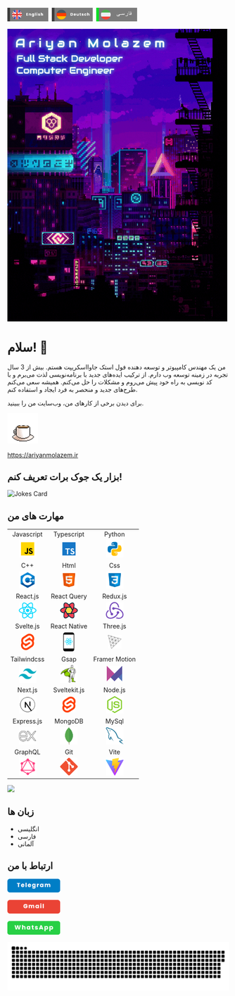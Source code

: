 [<img src="./assets/eng.png" width="93px">](https://github.com/AriyanMLZM)&nbsp;&nbsp;[<img src="./assets/ger.png" width="93px">](https://github.com/AriyanMLZM/ariyanmlzm/blob/main/readme.ger.md)&nbsp;&nbsp;[<img src="./assets/fa_act.png" width="93px">](https://github.com/AriyanMLZM/ariyanmlzm/blob/main/readme.fa.md)

<img src="./assets/banner2.gif" width="500px"/>

# سلام! 👋

من یک مهندس کامپیوتر و توسعه دهنده فول استک جاوااسکریپت هستم. بیش از 3 سال تجربه در زمینه توسعه وب دارم. از ترکیب ایده‌های جدید با برنامه‌نویسی لذت می‌برم و با کد نویسی به راه خود پیش می‌روم و مشکلات را حل می‌کنم. همیشه سعی می‌کنم طرح‌های جدید و منحصر به فرد ایجاد و استفاده کنم.

برای دیدن برخی از کارهای من، وب‌سایت من را ببینید.

<img src="./assets/coffee.gif" width="70px">

<https://ariyanmolazem.ir>

## بزار یک جوک برات تعریف کنم!

<img src="https://readme-jokes.vercel.app/api" alt="Jokes Card" width="400">

## مهارت های من

<table>
  <tr align="center">
    <td>Javascript</td>
    <td>Typescript</td>
    <td>Python</td>
  </tr>
  <tr align="center">
    <td><img src="./assets/js.png" width="40px" /></td>
    <td><img  src="./assets/ts.png" width="30px"/></td>
    <td><img src="./assets/python.png" width="40px" /></td>
  </tr>
  <tr align="center">
    <td>C++</td>
    <td>Html</td>
    <td>Css</td>
  </tr>
  <tr align="center">
    <td><img src="./assets/cpp.png" width="40px" /></td>
    <td><img src="./assets/html.png" width="40px" /></td>
    <td><img src="./assets/css.png" width="40px" /></td>
  </tr>
  <tr align="center">
    <td>React.js</td>
    <td>React Query</td>
    <td>Redux.js</td>
  </tr>
  <tr align="center">
    <td><img  src="./assets/react-js-icon.png" width="40px"/></td>
    <td><img src="./assets/react-query.png" width="40px" /></td>
    <td><img src="./assets/redux.png" width="40px" /></td>
  </tr>
  <tr align="center">
    <td>Svelte.js</td>
    <td>React Native</td>
    <td>Three.js</td>
  </tr>
  <tr align="center">
    <td><img src="./assets/svelte.png" width="30px" /></td>
    <td><img src="./assets/react-native-app-icon.png" width="25px" /></td>
    <td><img src="./assets/Threejs-logo.png" width="30px" /></td>
  </tr>
  <tr align="center">
    <td>Tailwindcss</td>
    <td>Gsap</td>
    <td>Framer Motion</td>
  </tr>
  <tr align="center">
    <td><img src="./assets/tailwind.png" width="40px" /></td>
    <td><img src="./assets/gsap.png" width="40px" /></td>
    <td><img src="./assets/framer-motion.png" width="35px" /></td>
  </tr>
  <tr align="center">
    <td>Next.js</td>
    <td>Sveltekit.js</td>
    <td>Node.js</td>
  </tr>
  <tr align="center">
    <td><img src="./assets/next.png" width="40px" /></td>
    <td><img src="./assets/svelte.png" width="30px" /></td>
    <td><img src="./assets/nodejs.svg" width="40px" /></td>
  </tr>
  <tr align="center">
    <td>Express.js</td>
    <td>MongoDB</td>
    <td>MySql</td>
  </tr>
  <tr align="center">
    <td><img src="./assets/ex.png" width="40px" /></td>
    <td><img src="./assets/mongodb.png" width="40px" /></td>
    <td><img src="./assets/mysql.svg" width="40px" /></td>
  </tr>
  <tr align="center">
    <td>GraphQL</td>
    <td>Git</td>
    <td>Vite</td>
  </tr>
  <tr align="center">
    <td><img src="./assets/graphql.png" width="40px" /></td>
    <td><img src="./assets/git.svg" width="40px" /></td>
    <td><img src="./assets/vite.svg" width="40px" /></td>
  </tr>
</table>

<img src="https://github-readme-stats.vercel.app/api/top-langs/?username=AriyanMLZM&langs_count=8&theme=transparent"
/>

## زبان ها

- انگلیسی
- فارسی
- آلمانی

## ارتباط با من

[<img src="./assets/tel.png" alt="" width="120px">](https://t.me/ariyanmlzm)

[<img src="./assets/gmail.png" alt="" width="120px">](mailto:ryanmolazem@gmail.com)

[<img src="./assets/wat.png" alt="" width="120px">](https://wa.me/+989175894212)

![snake](./assets/github-snake.svg)
